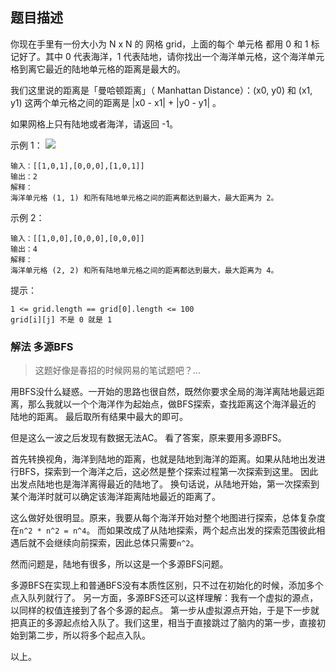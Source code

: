 ## 题目描述
你现在手里有一份大小为 N x N 的 网格 grid，上面的每个 单元格 都用 0 和 1 标记好了。其中 0 代表海洋，1 代表陆地，请你找出一个海洋单元格，这个海洋单元格到离它最近的陆地单元格的距离是最大的。

我们这里说的距离是「曼哈顿距离」（ Manhattan Distance）：(x0, y0) 和 (x1, y1) 这两个单元格之间的距离是 |x0 - x1| + |y0 - y1| 。

如果网格上只有陆地或者海洋，请返回 -1。
 

示例 1：
![](https://assets.leetcode-cn.com/aliyun-lc-upload/uploads/2019/08/17/1336_ex1.jpeg)
```
输入：[[1,0,1],[0,0,0],[1,0,1]]
输出：2
解释： 
海洋单元格 (1, 1) 和所有陆地单元格之间的距离都达到最大，最大距离为 2。
```
示例 2：
```
输入：[[1,0,0],[0,0,0],[0,0,0]]
输出：4
解释： 
海洋单元格 (2, 2) 和所有陆地单元格之间的距离都达到最大，最大距离为 4。
```

提示：
```
1 <= grid.length == grid[0].length <= 100
grid[i][j] 不是 0 就是 1
```

### 解法 多源BFS
>这题好像是春招的时候网易的笔试题吧？…

用BFS没什么疑惑。一开始的思路也很自然，既然你要求全局的海洋离陆地最远距离，那么我就以一个个海洋作为起始点，做BFS探索，查找距离这个海洋最近的
陆地的距离。
最后取所有结果中最大的即可。

但是这么一波之后发现有数据无法AC。
看了答案，原来要用多源BFS。

首先转换视角，海洋到陆地的距离，也就是陆地到海洋的距离。如果从陆地出发进行BFS，探索到一个海洋之后，这必然是整个探索过程第一次探索到这里。
因此出发点陆地也是海洋离得最近的陆地了。
换句话说，从陆地开始，第一次探索到某个海洋时就可以确定该海洋距离陆地最近的距离了。

这么做好处很明显。原来，我要从每个海洋开始对整个地图进行探索，总体复杂度在`n^2 * n^2 = n^4`。
而如果改成了从陆地探索，两个起点出发的探索范围彼此相遇后就不会继续向前探索，因此总体只需要`n^2`。

然而问题是，陆地有很多，所以这是一个多源BFS问题。

多源BFS在实现上和普通BFS没有本质性区别，只不过在初始化的时候，添加多个点入队列就行了。
另一方面，多源BFS还可以这样理解：我有一个虚拟的源点，以同样的权值连接到了各个多源的起点。
第一步从虚拟源点开始，于是下一步就把真正的多源起点给入队了。我们这里，相当于直接跳过了脑内的第一步，直接初始到第二步，所以将多个起点入队。

以上。
